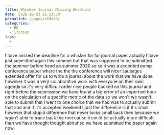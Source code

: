 ```yaml
---
title: Whisker Journal Missing Deadline
date: 2022-10-03 21:52:59
permalink: /pages/c69af3/
categories:
  - BQ
  - Stories
tags:
  - 
---
```


I have missed the deadline for a whisker for for journal paper actually I have just submitted again this summer but that was supposed to be submitted the summer before hand so summer 2020 so so it was a accented pump conference paper where the the the conference will nicer sausages extended offer for us to write a journal about the work that we have done however it was a very collaborative work with everyone on their own agenda so it's very difficult order nice people backed on this journal and right before the submission we have found a big error of an important hour on the calculation of a specific metric of the data so we won't we wasn't able to submit that I went to one choice that we had was to actually submit that and and if it's accepted weekend I just the difference is if it's small however that stupid difference that never looks small back then because we wasn't able to trace back the root cause it could be actually more difficult than we have thought thought about so we have submitted the paper again now. 


